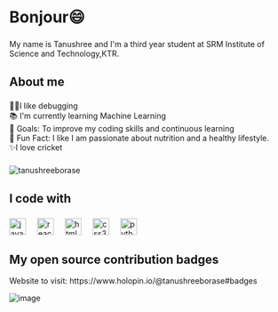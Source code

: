 <h1 align="left">Bonjour😄 </h1>

###

<p align="left">My name is Tanushree and I'm a third year student at SRM Institute of Science and Technology,KTR.</p>

###

<h2 align="left">About me</h2>

###

<p align="left">👩‍💻I like debugging <br> 📚 I'm currently learning Machine Learning<br>🎯 Goals: To improve my coding skills and continuous learning <br>🎲 Fun Fact: I like I am passionate about nutrition and a healthy lifestyle. <br> ✨I love cricket</p>

###

<p><img align="center" src="https://github-readme-stats.vercel.app/api/top-langs?username=tanushreeborase&show_icons=true&locale=en&layout=compact" alt="tanushreeborase" /></p>



<h2 align="left">I code with</h2>

###

<div align="left">
 <img src="https://cdn.jsdelivr.net/gh/devicons/devicon/icons/javascript/javascript-original.svg" height="30" alt="javascript logo"  />
  <img width="12" />
  <img src="https://cdn.jsdelivr.net/gh/devicons/devicon/icons/react/react-original.svg" height="30" alt="react logo"  />
  <img width="12" />
  <img src="https://cdn.jsdelivr.net/gh/devicons/devicon/icons/html5/html5-original.svg" height="30" alt="html5 logo"  />
  <img width="12" />
  <img src="https://cdn.jsdelivr.net/gh/devicons/devicon/icons/css3/css3-original.svg" height="30" alt="css3 logo"  />
  <img width="12" />
  <img src="https://cdn.jsdelivr.net/gh/devicons/devicon/icons/python/python-original.svg" height="30" alt="python logo"  />
  <img width="12" />
</div>

### 
<h2 align="left"> My open source contribution badges</h2>
Website to visit: https://www.holopin.io/@tanushreeborase#badges

![image](https://github.com/user-attachments/assets/28d94751-ef78-410d-9dcd-f88a26ddd362)

